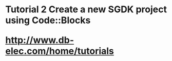 <h1>Tutorial 2</2>
Create a new SGDK project using Code::Blocks

http://www.db-elec.com/home/tutorials
